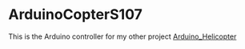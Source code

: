 # ArduinoCopterS107
This is the Arduino controller for my other project [Arduino_Helicopter](https://github.com/tomgallacher/Arduino_Helicopter)
